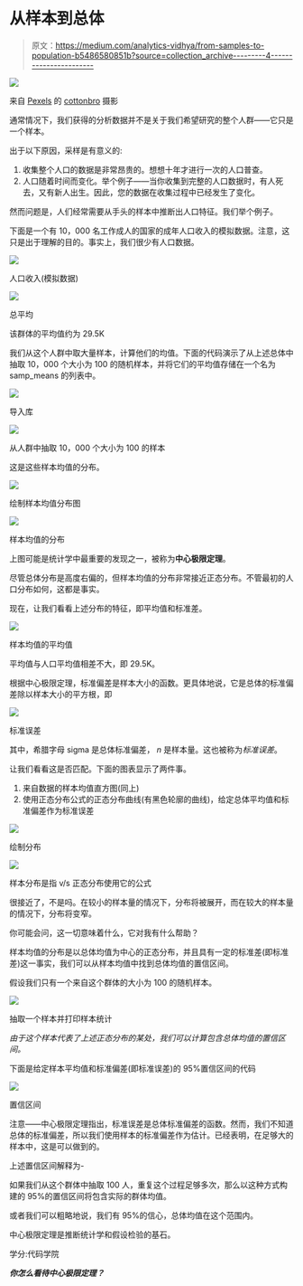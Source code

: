 # 从样本到总体

> 原文：<https://medium.com/analytics-vidhya/from-samples-to-population-b5486580851b?source=collection_archive---------4----------------------->

![](img/1083dd1d7880b81f9b74317cd5b68f9c.png)

来自 [Pexels](https://www.pexels.com/photo/food-man-hands-people-6580559/?utm_content=attributionCopyText&utm_medium=referral&utm_source=pexels) 的 [cottonbro](https://www.pexels.com/@cottonbro?utm_content=attributionCopyText&utm_medium=referral&utm_source=pexels) 摄影

通常情况下，我们获得的分析数据并不是关于我们希望研究的整个人群——它只是一个样本。

出于以下原因，采样是有意义的:

1.  收集整个人口的数据是非常昂贵的。想想十年才进行一次的人口普查。
2.  人口随着时间而变化。举个例子——当你收集到完整的人口数据时，有人死去，又有新人出生。因此，您的数据在收集过程中已经发生了变化。

然而问题是，人们经常需要从手头的样本中推断出人口特征。我们举个例子。

下面是一个有 10，000 名工作成人的国家的成年人口收入的模拟数据。注意，这只是出于理解的目的。事实上，我们很少有人口数据。

![](img/f3388af757c11c8c6d310af8e2548784.png)

人口收入(模拟数据)

![](img/41104d49437607628ad5b437e7beb391.png)

总平均

该群体的平均值约为 29.5K

我们从这个人群中取大量样本，计算他们的均值。下面的代码演示了从上述总体中抽取 10，000 个大小为 100 的随机样本，并将它们的平均值存储在一个名为 samp_means 的列表中。

![](img/bb8be6666487411c6a0d5577acdf044d.png)

导入库

![](img/0d74c9df81b1d6b6f2f569523173ae2e.png)

从人群中抽取 10，000 个大小为 100 的样本

这是这些样本均值的分布。

![](img/d4fffca072b8ba718e2d4416ef89b979.png)

绘制样本均值分布图

![](img/e9a228fd5038ef4a9f6545b417e335d8.png)

样本均值的分布

上图可能是统计学中最重要的发现之一，被称为**中心极限定理**。

尽管总体分布是高度右偏的，但样本均值的分布非常接近正态分布。不管最初的人口分布如何，这都是事实。

现在，让我们看看上述分布的特征，即平均值和标准差。

![](img/3610ec3ee688899a3b9c86d4f1501bda.png)

样本均值的平均值

平均值与人口平均值相差不大，即 29.5K。

根据中心极限定理，标准偏差是样本大小的函数。更具体地说，它是总体的标准偏差除以样本大小的平方根，即

![](img/86da855718acd1798bcbf9466effd9fd.png)

标准误差

其中，希腊字母 sigma 是总体标准偏差， *n* 是样本量。这也被称为*标准误差*。

让我们看看这是否匹配。下面的图表显示了两件事。

1.  来自数据的样本均值直方图(同上)
2.  使用正态分布公式的正态分布曲线(有黑色轮廓的曲线)，给定总体平均值和标准偏差作为标准误差

![](img/ff45157ec93b88e70371755c61120cc3.png)

绘制分布

![](img/12bc4873d896f798cf22d7799248eed4.png)

样本分布是指 v/s 正态分布使用它的公式

很接近了，不是吗。在较小的样本量的情况下，分布将被展开，而在较大的样本量的情况下，分布将变窄。

你可能会问，这一切意味着什么，它对我有什么帮助？

样本均值的分布是以总体均值为中心的正态分布，并且具有一定的标准差(即标准差)这一事实，我们可以从样本均值中找到总体均值的置信区间。

假设我们只有一个来自这个群体的大小为 100 的随机样本。

![](img/c55c5b57ab8c73a0b9fcb0eb3fd7667e.png)

抽取一个样本并打印样本统计

*由于这个样本代表了上述正态分布的某处，我们可以计算包含总体均值的置信区间。*

下面是给定样本平均值和标准偏差(即标准误差)的 95%置信区间的代码

![](img/cfd85ce901d6b45b00c587f27738cd04.png)

置信区间

注意——中心极限定理指出，标准误差是总体标准偏差的函数。然而，我们不知道总体的标准偏差，所以我们使用样本的标准偏差作为估计。已经表明，在足够大的样本中，这是可以做到的。

上述置信区间解释为-

如果我们从这个群体中抽取 100 人，重复这个过程足够多次，那么以这种方式构建的 95%的置信区间将包含实际的群体均值。

或者我们可以粗略地说，我们有 95%的信心，总体均值在这个范围内。

中心极限定理是推断统计学和假设检验的基石。

学分:代码学院

***你怎么看待中心极限定理？***